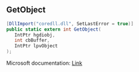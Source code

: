 ## GetObject

```csharp
[DllImport("coredll.dll", SetLastError = true)]
public static extern int GetObject(
   IntPtr hgdiobj,
   int cbBuffer,
   IntPtr lpvObject
);
```

Microsoft documentation: [Link](https://learn.microsoft.com/en-us/office/vba/language/reference/user-interface-help/getobject-function)
